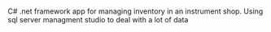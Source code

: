 # 
C# .net framework app for managing inventory in an instrument shop.
Using sql server managment studio to deal with a lot of data
